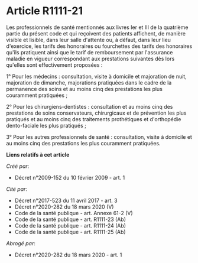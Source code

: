 # Article R1111-21

Les professionnels de santé mentionnés aux livres Ier et III de la quatrième partie du présent code et qui reçoivent des
patients affichent, de manière visible et lisible, dans leur salle d'attente ou, à défaut, dans leur lieu d'exercice, les
tarifs des honoraires ou fourchettes des tarifs des honoraires qu'ils pratiquent ainsi que le tarif de remboursement par
l'assurance maladie en vigueur correspondant aux prestations suivantes dès lors qu'elles sont effectivement proposées : 

1° Pour les médecins : consultation, visite à domicile et majoration de nuit, majoration de dimanche, majorations pratiquées
dans le cadre de la permanence des soins et au moins cinq des prestations les plus couramment pratiquées ; 

2° Pour les chirurgiens-dentistes : consultation et au moins cinq des prestations de soins conservateurs, chirurgicaux et de
prévention les plus pratiqués et au moins cinq des traitements prothétiques et d'orthopédie dento-faciale les plus
pratiqués ; 

3° Pour les autres professionnels de santé : consultation, visite à domicile et au moins cinq des prestations les plus
couramment pratiquées.

**Liens relatifs à cet article**

_Créé par_:

  - Décret n°2009-152 du 10 février 2009 - art. 1

_Cité par_:

  - Décret n°2017-523 du 11 avril 2017 - art. 3
  - Décret n°2020-282 du 18 mars 2020 (V)
  - Code de la santé publique - art. Annexe 61-2 (V)
  - Code de la santé publique - art. R1111-23 (Ab)
  - Code de la santé publique - art. R1111-24 (Ab)
  - Code de la santé publique - art. R1111-25 (Ab)

_Abrogé par_:

  - Décret n°2020-282 du 18 mars 2020 - art. 1

